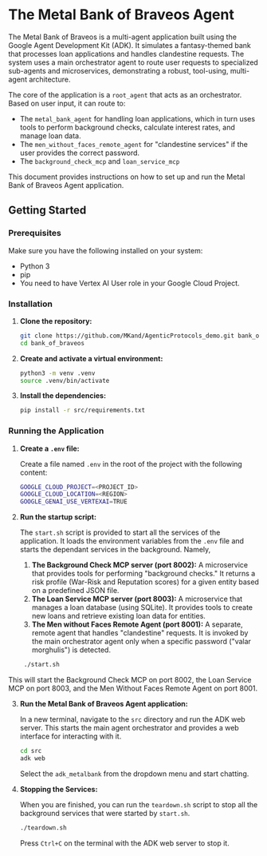 # The Metal Bank of Braveos Agent

The Metal Bank of Braveos is a multi-agent application built using the Google Agent Development Kit (ADK). It simulates a fantasy-themed bank that processes loan applications and handles clandestine requests. The system uses a main orchestrator agent to route user requests to specialized sub-agents and microservices, demonstrating a robust, tool-using, multi-agent architecture.

The core of the application is a `root_agent` that acts as an orchestrator. Based on user input, it can route to:

*   The `metal_bank_agent` for handling loan applications, which in turn uses tools to perform background checks, calculate interest rates, and manage loan data.
*   The `men_without_faces_remote_agent` for "clandestine services" if the user provides the correct password.
*   The `background_check_mcp` and `loan_service_mcp`

This document provides instructions on how to set up and run the Metal Bank of Braveos Agent application.

## Getting Started

### Prerequisites

Make sure you have the following installed on your system:

*   Python 3
*   pip
*   You need to have Vertex AI User role in your Google Cloud Project.

### Installation

1.  **Clone the repository:**

    ```bash
    git clone https://github.com/MKand/AgenticProtocols_demo.git bank_of_braveos
    cd bank_of_braveos
    ```

2.  **Create and activate a virtual environment:**

    ```bash
    python3 -m venv .venv
    source .venv/bin/activate
    ```

3.  **Install the dependencies:**

    ```bash
    pip install -r src/requirements.txt
    ```

### Running the Application

1.  **Create a `.env` file:**

    Create a file named `.env` in the root of the project with the following content:

    ```bash
    GOOGLE_CLOUD_PROJECT=<PROJECT_ID>
    GOOGLE_CLOUD_LOCATION=<REGION>
    GOOGLE_GENAI_USE_VERTEXAI=TRUE
    ```

2.  **Run the startup script:**

    The `start.sh` script is provided to start all the services of the application. It loads the environment variables from the `.env` file and starts the dependant services in the background. Namely,
    1. **The Background Check MCP server (port 8002):** A microservice that provides tools for performing "background checks." It returns a risk profile (War-Risk and Reputation scores) for a given entity based on a predefined JSON file.
    2. **The Loan Service MCP server (port 8003):** A microservice that manages a loan database (using SQLite). It provides tools to create new loans and retrieve existing loan data for entities.
    3. **The Men without Faces Remote Agent (port 8001):** A separate, remote agent that handles "clandestine" requests. It is invoked by the main orchestrator agent only when a specific password ("valar morghulis") is detected.


    ```bash
     ./start.sh
    ```

This will start the Background Check MCP on port 8002, the Loan Service MCP on port 8003, and the Men Without Faces Remote Agent on port 8001.

3.  **Run the Metal Bank of Braveos Agent application:**

    In a new terminal, navigate to the `src` directory and run the ADK web server. This starts the main agent orchestrator and provides a web interface for interacting with it.

    ```bash
    cd src
    adk web
    ```

    Select the `adk_metalbank` from the dropdown menu and start chatting.

4.  **Stopping the Services:**

    When you are finished, you can run the `teardown.sh` script to stop all the background services that were started by `start.sh`.

    ```bash
    ./teardown.sh
    ```

    Press `Ctrl+C` on the terminal with the ADK web server to stop it.
